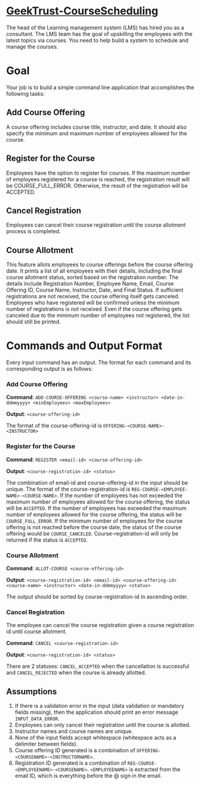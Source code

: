 # [GeekTrust-CourseScheduling](https://www.geektrust.com/coding/detailed/course-scheduling)

The head of the Learning management system (LMS) has hired you as a consultant. The LMS team has the goal of upskilling the employees with the latest topics via courses. You need to help build a system to schedule and manage the courses.

# Goal
Your job is to build a simple command line application that accomplishes the following tasks:

## Add Course Offering
A course offering includes course title, instructor, and date. It should also specify the minimum and maximum number of employees allowed for the course.

## Register for the Course
Employees have the option to register for courses. If the maximum number of employees registered for a course is reached, the registration result will be COURSE_FULL_ERROR. Otherwise, the result of the registration will be ACCEPTED.

## Cancel Registration
Employees can cancel their course registration until the course allotment process is completed.

## Course Allotment
This feature allots employees to course offerings before the course offering date. It prints a list of all employees with their details, including the final course allotment status, sorted based on the registration number. The details include Registration Number, Employee Name, Email, Course Offering ID, Course Name, Instructor, Date, and Final Status. If sufficient registrations are not received, the course offering itself gets canceled. Employees who have registered will be confirmed unless the minimum number of registrations is not received. Even if the course offering gets canceled due to the minimum number of employees not registered, the list should still be printed.

# Commands and Output Format

Every input command has an output. The format for each command and its corresponding output is as follows:

### Add Course Offering

**Command**: `ADD-COURSE-OFFERING <course-name> <instructor> <date-in-ddmmyyyy> <minEmployees> <maxEmployees>`

**Output**: `<course-offering-id>`

The format of the course-offering-id is `OFFERING-<COURSE-NAME>-<INSTRUCTOR>`

### Register for the Course

**Command**: `REGISTER <email-id> <course-offering-id>`

**Output**: `<course-registration-id> <status>`

The combination of email-id and course-offering-id in the input should be unique. The format of the course-registration-id is `REG-COURSE-<EMPLOYEE-NAME>-<COURSE-NAME>`. If the number of employees has not exceeded the maximum number of employees allowed for the course offering, the status will be `ACCEPTED`. If the number of employees has exceeded the maximum number of employees allowed for the course offering, the status will be `COURSE_FULL_ERROR`. If the minimum number of employees for the course offering is not reached before the course date, the status of the course offering would be `COURSE_CANCELED`. Course-registration-id will only be returned if the status is `ACCEPTED`.

### Course Allotment

**Command**: `ALLOT-COURSE <course-offering-id>`

**Output**: `<course-registration-id> <email-id> <course-offering-id> <course-name> <instructor> <date-in-ddmmyyyy> <status>`

The output should be sorted by course-registration-id in ascending order.

### Cancel Registration

The employee can cancel the course registration given a course registration id until course allotment.

**Command**: `CANCEL <course-registration-id>`

**Output**: `<course-registration-id> <status>`

There are 2 statuses: `CANCEL_ACCEPTED` when the cancellation is successful and `CANCEL_REJECTED` when the course is already allotted.

## Assumptions

1. If there is a validation error in the input (data validation or mandatory fields missing), then the application should print an error message `INPUT_DATA_ERROR`.
2. Employees can only cancel their registration until the course is allotted.
3. Instructor names and course names are unique.
4. None of the input fields accept whitespace (whitespace acts as a delimiter between fields).
5. Course offering ID generated is a combination of `OFFERING-<COURSENAME>-<INSTRUCTORNAME>`.
6. Registration ID generated is a combination of `REG-COURSE-<EMPLOYEENAME>-<COURSENAME>`. `<EMPLOYEENAME>` is extracted from the email ID, which is everything before the @ sign in the email.


